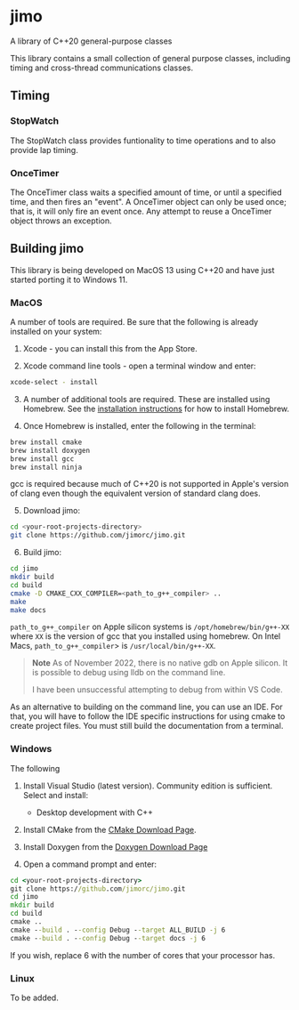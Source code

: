 # jimo
A library of C++20 general-purpose classes

This library contains a small collection of general purpose classes, including timing and cross-thread communications classes.

## Timing

### StopWatch

The StopWatch class provides funtionality to time operations and to also provide lap timing.

### OnceTimer

The OnceTimer class waits a specified amount of time, or until a specified time, and then fires an
"event". A OnceTimer object can only be used once; that is, it will only fire an event once. 
Any attempt to reuse a OnceTimer object throws an exception.

## Building jimo

This library is being developed on MacOS 13 using C++20 and have just started porting it to Windows 11.

### MacOS

A number of tools are required. Be sure that the following is already installed on your system:

1. Xcode - you can install this from the App Store.

2. Xcode command line tools - open a terminal window and enter:
```zsh
xcode-select - install
```

3. A number of additional tools are required. These are installed using Homebrew. See the [installation instructions](https://docs.brew.sh/Installation) for how to install Homebrew.

4. Once Homebrew is installed, enter the following in the terminal:
```zsh
brew install cmake
brew install doxygen
brew install gcc
brew install ninja
```
gcc is required because much of C++20 is not supported in Apple's version of clang even
though the equivalent version of standard clang does.

5. Download jimo:
```zsh
cd <your-root-projects-directory>
git clone https://github.com/jimorc/jimo.git
```

6. Build jimo:
```zsh
cd jimo
mkdir build
cd build
cmake -D CMAKE_CXX_COMPILER=<path_to_g++_compiler> ..
make
make docs
```
<code>path_to_g++_compiler</code> on Apple silicon systems is <code>/opt/homebrew/bin/g++-XX</code>
where <code>XX</code> is the version of gcc that you installed using homebrew. On Intel
 Macs,
<code>path_to_g++_compiler</code>> is <code>/usr/local/bin/g++-XX</code>.

> **Note**
> As of November 2022, there is no native gdb on Apple silicon. It is possible to debug
using lldb on the command line.
>
> I have been unsuccessful attempting to debug from within VS Code.

As an alternative to building on the command line, you can use an IDE. For that, you will have to follow the IDE specific instructions for using cmake to create project files. You must still build the documentation from a terminal.

### Windows
The following 
1. Install Visual Studio (latest version). Community edition is sufficient. Select and install:
   * Desktop development with C++

2. Install CMake from the [CMake Download Page](https://cmake.org/download/).

3. Install Doxygen from the [Doxygen Download Page](https://doxygen.nl/download.html)

3. Open a command prompt and enter:
```cmd
cd <your-root-projects-directory>
git clone https://github.com/jimorc/jimo.git
cd jimo
mkdir build
cd build
cmake ..
cmake --build . --config Debug --target ALL_BUILD -j 6
cmake --build . --config Debug --target docs -j 6
```
   If you wish, replace 6 with the number of cores that your processor has.

### Linux
To be added.